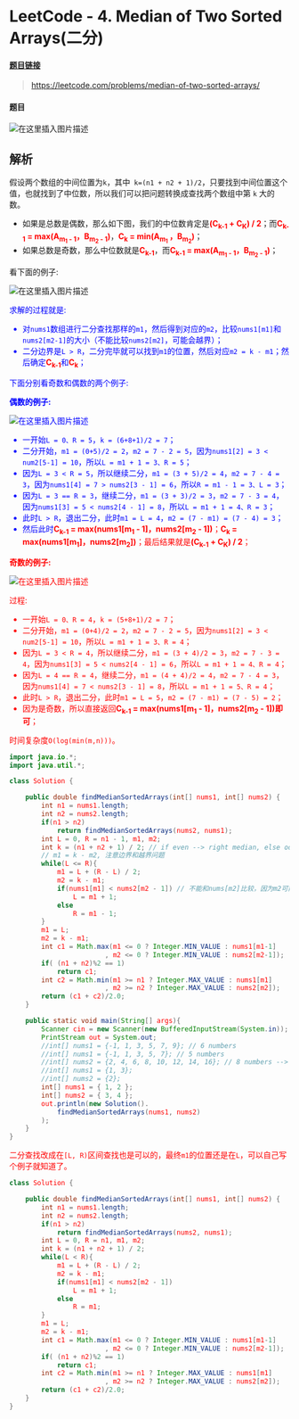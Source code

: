 # LeetCode - 4. Median of Two Sorted Arrays(二分)
#### [题目链接](https://leetcode.com/problems/median-of-two-sorted-arrays/)

> https://leetcode.com/problems/median-of-two-sorted-arrays/

#### 题目
![在这里插入图片描述](images/4_t.png)
## 解析
假设两个数组的中间位置为`k`，其中` k=(n1 + n2 + 1)/2`，只要找到中间位置这个值，也就找到了中位数，所以我们可以把问题转换成查找两个数组中第 `k` 大的数。

* 如果是总数是偶数，那么如下图，我们的中位数肯定是<font color = red>**(C<sub>k-1</sub> + C<sub>K</sub>) / 2</font>**；而<font color = red>**C<sub>k-1</sub> = max(A<sub>m<sub>1</sub> - 1</sub>，B<sub>m<sub>2</sub> - 1</sub>)**</font>，<font color = red>**C<sub>k</sub> = min(A<sub>m<sub>1</sub> </sub>，B<sub>m<sub>2</sub></sub>)**</font>；
* 如果总数是奇数，那么中位数就是<font color = red>**C<sub>k-1</sub>**</font>，而<font color = red>**C<sub>k-1</sub> = max(A<sub>m<sub>1</sub> - 1</sub>，B<sub>m<sub>2</sub> - 1</sub>)**</font>；

看下面的例子: 

![在这里插入图片描述](images/4_s1.png)

<font color = blue> 求解的过程就是:

* 对`nums1`数组进行二分查找那样的`m1`，然后得到对应的`m2`，比较`nums1[m1]`和`nums2[m2-1]`的大小（不能比较`nums2[m2]`，可能会越界）；
* 二分边界是`L > R`，二分完毕就可以找到`m1`的位置，然后对应`m2 = k - m1`；然后确定<font color = red>**C<sub>k-1</sub>**</font>和<font color = red>**C<sub>k</sub>**</font>；


下面分别看奇数和偶数的两个例子: 

**偶数的例子:**

![在这里插入图片描述](images/4_s2.png)
* 一开始`L = 0、R = 5`，`k = (6+8+1)/2 = 7`；
* 二分开始，`m1 = (0+5)/2 = 2`，`m2 = 7 - 2 = 5`，因为`nums1[2] = 3 < num2[5-1] = 10`，所以`L = m1 + 1 = 3、R = 5`；
* 因为`L = 3 < R = 5`，所以继续二分，`m1 = (3 + 5)/2 = 4`，`m2 = 7 - 4 = 3`，因为`nums1[4] = 7 > nums2[3 - 1] = 6`，所以`R = m1 - 1 = 3、L = 3`；
* 因为`L = 3 == R = 3`，继续二分，`m1 = (3 + 3)/2 = 3`，`m2 = 7 - 3 = 4`，因为`nums1[3] = 5 < nums2[4 - 1] = 8`，所以`L = m1 + 1 = 4、R = 3`；
* 此时`L > R`，退出二分，此时`m1 = L = 4`，`m2 = (7 - m1) = (7 - 4) = 3`；
* 然后此时<font color = red>**C<sub>k-1</sub> = max(nums1[m<sub>1</sub> - 1]，nums2[m<sub>2</sub> - 1])**；<font color = red>**C<sub>k</sub> = max(nums1[m<sub>1</sub>]，nums2[m<sub>2</sub>])**；最后结果就是<font color = red>**(C<sub>k-1</sub> + C<sub>K</sub>) / 2</font>**；


**奇数的例子:**

![在这里插入图片描述](images/4_s3.png)

过程: 

* 一开始`L = 0、R = 4`，`k = (5+8+1)/2 = 7`；
* 二分开始，`m1 = (0+4)/2 = 2`，`m2 = 7 - 2 = 5`，因为`nums1[2] = 3 < num2[5-1] = 10`，所以`L = m1 + 1 = 3、R = 4`；
* 因为`L = 3 < R = 4`，所以继续二分，`m1 = (3 + 4)/2 = 3`，`m2 = 7 - 3 = 4`，因为`nums1[3] = 5 < nums2[4 - 1] = 6`，所以`L = m1 + 1 = 4、R = 4`；
* 因为`L = 4 == R = 4`，继续二分，`m1 = (4 + 4)/2 = 4`，`m2 = 7 - 4 = 3`，因为`nums1[4] = 7 < nums2[3 - 1] = 8`，所以`L = m1 + 1 = 5、R = 4`；
* 此时`L > R`，退出二分，此时`m1 = L = 5`，`m2 = (7 - m1) = (7 - 5) = 2`；
* 因为是奇数，所以直接返回<font color = red>**C<sub>k-1</sub> = max(nums1[m<sub>1</sub> - 1]，nums2[m<sub>2</sub> - 1])即可**；

 

时间复杂度`O(log(min(m,n)))`。


```java
import java.io.*;
import java.util.*;

class Solution {

    public double findMedianSortedArrays(int[] nums1, int[] nums2) {
        int n1 = nums1.length;
        int n2 = nums2.length;
        if(n1 > n2)
            return findMedianSortedArrays(nums2, nums1);
        int L = 0, R = n1 - 1, m1, m2;
        int k = (n1 + n2 + 1) / 2; // if even --> right median, else odd --> median
        // m1 = k - m2, 注意边界和越界问题
        while(L <= R){ 
            m1 = L + (R - L) / 2;
            m2 = k - m1;
            if(nums1[m1] < nums2[m2 - 1]) // 不能和nums[m2]比较，因为m2可能 == n2(越界)
                L = m1 + 1;
            else 
                R = m1 - 1;
        } 
        m1 = L; 
        m2 = k - m1;
        int c1 = Math.max(m1 <= 0 ? Integer.MIN_VALUE : nums1[m1-1]
                        , m2 <= 0 ? Integer.MIN_VALUE : nums2[m2-1]);
        if( (n1 + n2)%2 == 1)
            return c1;
        int c2 = Math.min(m1 >= n1 ? Integer.MAX_VALUE : nums1[m1]
                        , m2 >= n2 ? Integer.MAX_VALUE : nums2[m2]);
        return (c1 + c2)/2.0;
    }

    public static void main(String[] args){
        Scanner cin = new Scanner(new BufferedInputStream(System.in));
        PrintStream out = System.out;
        //int[] nums1 = {-1, 1, 3, 5, 7, 9}; // 6 numbers
        //int[] nums1 = {-1, 1, 3, 5, 7}; // 5 numbers
        //int[] nums2 = {2, 4, 6, 8, 10, 12, 14, 16}; // 8 numbers --> even
        //int[] nums1 = {1, 3};
        //int[] nums2 = {2};
        int[] nums1 = { 1, 2 };
        int[] nums2 = { 3, 4 };
        out.println(new Solution().
            findMedianSortedArrays(nums1, nums2)
        );
    }
}
```


二分查找改成在`[L, R)`区间查找也是可以的，最终`m1`的位置还是在`L`，可以自己写个例子就知道了。


```java
class Solution {

    public double findMedianSortedArrays(int[] nums1, int[] nums2) {
        int n1 = nums1.length;
        int n2 = nums2.length;
        if(n1 > n2)
            return findMedianSortedArrays(nums2, nums1);
        int L = 0, R = n1, m1, m2;
        int k = (n1 + n2 + 1) / 2; 
        while(L < R){ 
            m1 = L + (R - L) / 2;
            m2 = k - m1;
            if(nums1[m1] < nums2[m2 - 1])
                L = m1 + 1;
            else 
                R = m1;
        } 
        m1 = L; 
        m2 = k - m1;
        int c1 = Math.max(m1 <= 0 ? Integer.MIN_VALUE : nums1[m1-1]
                        , m2 <= 0 ? Integer.MIN_VALUE : nums2[m2-1]);
        if( (n1 + n2)%2 == 1)
            return c1;
        int c2 = Math.min(m1 >= n1 ? Integer.MAX_VALUE : nums1[m1]
                        , m2 >= n2 ? Integer.MAX_VALUE : nums2[m2]);
        return (c1 + c2)/2.0;
    }
}
```
